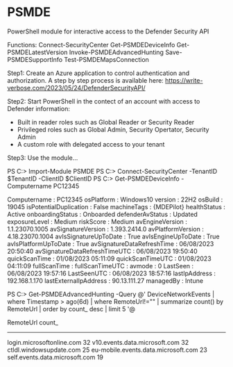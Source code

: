 # PSMDE
PowerShell module for interactive access to the Defender Security API

Functions:
Connect-SecurityCenter
Get-PSMDEDeviceInfo
Get-PSMDELatestVersion
Invoke-PSMDEAdvancedHunting
Save-PSMDESupportInfo
Test-PSMDEMapsConnection

Step1: 
Create an Azure application to control authentication and authorization.
A step by step process is available here: https://write-verbose.com/2023/05/24/DefenderSecurityAPI/

Step2:
Start PowerShell in the contect of an account with access to Defender information:
- Built in reader roles such as Global Reader or Security Reader
- Privileged roles such as Global Admin, Security Opertator, Security Admin
- A custom role with delegated access to your tenant

Step3:
Use the module...

PS C:\> Import-Module PSMDE
PS C:\> Connect-SecurityCenter -TenantID $TenantID -ClientID $ClientID
PS C:\> Get-PSMDEDeviceInfo -Computername PC12345

Computername                  : PC12345
osPlatform                    : Windows10
version                       : 22H2
osBuild                       : 19045
isPotentialDuplication        : False
machineTags                   : {MDEPilot}
healthStatus                  : Active
onboardingStatus              : Onboarded
defenderAvStatus              : Updated
exposureLevel                 : Medium
riskScore                     : Medium
avEngineVersion               : 1.1.23070.1005
avSignatureVersion            : 1.393.2414.0
avPlatformVersion             : 4.18.23070.1004
avIsSignatureUpToDate         : True
avIsEngineUpToDate            : True
avIsPlatformUpToDate          : True
avSignatureDataRefreshTime    : 06/08/2023 20:50:40
avSignatureDataRefreshTimeUTC : 06/08/2023 19:50:40
quickScanTime                 : 01/08/2023 05:11:09
quickScanTimeUTC              : 01/08/2023 04:11:09
fullScanTime                  :
fullScanTimeUTC               :
avmode                        : 0
LastSeen                      : 06/08/2023 19:57:16
LastSeenUTC                   : 06/08/2023 18:57:16
lastIpAddress                 : 192.168.1.170
lastExternalIpAddress         : 90.13.111.27
managedBy                     : Intune

PS C:\> Get-PSMDEAdvancedHunting -Query @'
DeviceNetworkEvents
| where Timestamp > ago(6d)
| where RemoteUrl!=""
| summarize count() by RemoteUrl
| order by count_ desc
| limit 5
'@

 RemoteUrl                           count_
---------                           ------
login.microsoftonline.com               32
v10.events.data.microsoft.com           32
ctldl.windowsupdate.com                 25
eu-mobile.events.data.microsoft.com     23
self.events.data.microsoft.com          19


